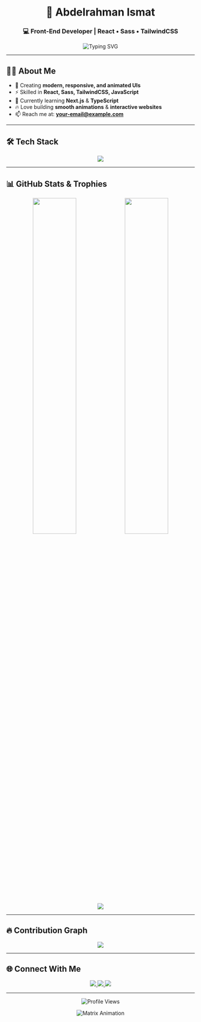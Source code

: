 <!-- Header -->
<h1 align="center">🚀 Abdelrahman Ismat</h1>
<h3 align="center">💻 Front-End Developer | React • Sass • TailwindCSS</h3>

<!-- Typing Animation -->
<p align="center">
  <img src="https://readme-typing-svg.herokuapp.com?font=Fira+Code&weight=600&size=22&duration=3000&pause=1000&color=38B2AC&center=true&vCenter=true&width=600&lines=Front-End+Developer;React+%7C+Sass+%7C+TailwindCSS;Clean+UI+%26+Smooth+UX;Always+Learning+New+Technologies" alt="Typing SVG" />
</p>

---

## 🧑‍💻 About Me
- 🎨 Creating **modern, responsive, and animated UIs**  
- ⚡ Skilled in **React, Sass, TailwindCSS, JavaScript**  
- 🌱 Currently learning **Next.js** & **TypeScript**  
- 🔥 Love building **smooth animations** & **interactive websites**  
- 📫 Reach me at: **your-email@example.com**  

---

## 🛠️ Tech Stack
<p align="center">
  <img src="https://skillicons.dev/icons?i=html,css,sass,js,react,tailwind,git,github,vscode,figma,bootstrap&perline=8" />
</p>

---

## 📊 GitHub Stats & Trophies
<p align="center">
  <img width="48%" src="https://github-readme-stats.vercel.app/api?username=AbdelrahmanIsmat&show_icons=true&theme=radical&hide_border=true&count_private=true" />
  <img width="48%" src="https://github-readme-streak-stats.herokuapp.com/?user=AbdelrahmanIsmat&theme=radical&hide_border=true" />
</p>

<p align="center">
  <img src="https://github-profile-trophy.vercel.app/?username=AbdelrahmanIsmat&theme=tokyonight&no-frame=true&no-bg=true&margin-w=15&margin-h=15" />
</p>

---

## 🔥 Contribution Graph
<p align="center">
  <img src="https://github-readme-activity-graph.vercel.app/graph?username=AbdelrahmanIsmat&theme=react-dark&hide_border=true&area=true" />
</p>

---

## 🌐 Connect With Me
<p align="center">
  <a href="https://linkedin.com/in/YOUR_LINKEDIN" target="_blank">
    <img src="https://img.shields.io/badge/LinkedIn-0A66C2?style=for-the-badge&logo=linkedin&logoColor=white"/>
  </a>
  <a href="mailto:your-email@example.com">
    <img src="https://img.shields.io/badge/Email-D14836?style=for-the-badge&logo=gmail&logoColor=white"/>
  </a>
  <a href="https://YOUR_PORTFOLIO.com" target="_blank">
    <img src="https://img.shields.io/badge/Portfolio-000000?style=for-the-badge&logo=vercel&logoColor=white"/>
  </a>
</p>

---

<!-- Visitors Counter -->
<p align="center">
  <img src="https://komarev.com/ghpvc/?username=AbdelrahmanIsmat&style=for-the-badge&color=38B2AC" alt="Profile Views" />
</p>

<!-- Cool Footer Animation -->
<p align="center">
  <img src="https://raw.githubusercontent.com/rodrigograca31/rodrigograca31/master/matrix.svg" alt="Matrix Animation" />
</p>

